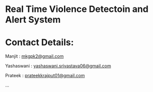 # Real Time Violence Detectoin and Alert System

# Contact Details:

Manjit : mkgpk2@gmail.com

Yashaswani : yashaswani.srivastava06@gmail.com

Prateek : prateekkrajput01@gmail.com


...
